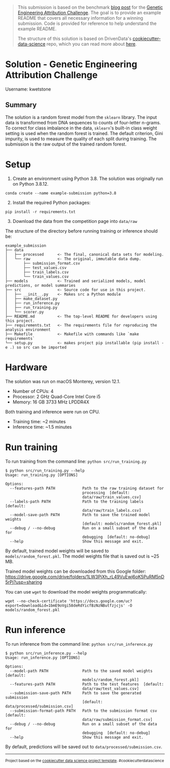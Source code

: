 > This submission is based on the benchmark [blog post](https://www.drivendata.co/blog/genetic-attribution-benchmark/) for the [Genetic Engineering Attribution Challenge](https://www.drivendata.org/competitions/63/genetic-engineering-attribution/). The goal is to provide an example README that covers all necessary information for a winning submission. Code is provided for reference to help understand the example README.
> 
> The structure of this solution is based on DrivenData's [cookiecutter-data-science](https://github.com/drivendata/cookiecutter-data-science/tree/master/%7B%7B%20cookiecutter.repo_name%20%7D%7D) repo, which you can read more about [here](https://drivendata.github.io/cookiecutter-data-science/).


# Solution - Genetic Engineering Attribution Challenge

Username: kwetstone

## Summary

The solution is a random forest model from the `sklearn` library. The input data is transformed from DNA sequences to counts of four-letter n-grams. To correct for class imbalance in the data, `sklearn`'s built-in class weight setting is used when the random forest is trained. The default criterion, Gini impurity, is used to measure the quality of each split during training. The submission is the raw output of the trained random forest.

# Setup

1. Create an environment using Python 3.8. The solution was originally run on Python 3.8.12. 
```
conda create --name example-submission python=3.8
```

2. Install the required Python packages:
```
pip install -r requirements.txt
```

3. Download the data from the competition page into `data/raw`

The structure of the directory before running training or inference should be:
```
example_submission
├── data
│   ├── processed      <- The final, canonical data sets for modeling.
│   └── raw            <- The original, immutable data dump.
│       ├── submission_format.csv
│       ├── test_values.csv
│       ├── train_labels.csv
│       └── train_values.csv
├── models             <- Trained and serialized models, model predictions, or model summaries
├── src                <- Source code for use in this project.
│   ├── __init__.py    <- Makes src a Python module
│   ├── make_dataset.py
│   ├── run_inference.py
│   ├── run_training.py
│   └── scorer.py
├── README.md          <- The top-level README for developers using this project.
├── requirements.txt   <- The requirements file for reproducing the analysis environment
├── Makefile           <- Makefile with commands like `make requirements`
└── setup.py           <- makes project pip installable (pip install -e .) so src can be imported
```

# Hardware

The solution was run on macOS Monterey, version 12.1.
- Number of CPUs: 4
- Processor: 2 GHz Quad-Core Intel Core i5
- Memory: 16 GB 3733 MHz LPDDR4X

Both training and inference were run on CPU.
- Training time: ~2 minutes
- Inference time: ~1.5 minutes

# Run training

To run training from the command line: `python src/run_training.py`

```
$ python src/run_training.py --help
Usage: run_training.py [OPTIONS]

Options:
  --features-path PATH            Path to the raw training dataset for
                                  processing  [default:
                                  data/raw/train_values.csv]
  --labels-path PATH              Path to the training labels  [default:
                                  data/raw/train_labels.csv]
  --model-save-path PATH          Path to save the trained model weights
                                  [default: models/random_forest.pkl]
  --debug / --no-debug            Run on a small subset of the data for
                                  debugging  [default: no-debug]
  --help                          Show this message and exit.
```

By default, trained model weights will be saved to `models/random_forest.pkl`. The model weights file that is saved out is ~25 MB.

Trained model weights can be downloaded from this Google folder: https://drive.google.com/drive/folders/1LW3PjXh_rL49VuEwj6oK5PuRM5nD5rPj?usp=sharing

You can use `wget` to download the model weights programmatically:
```
wget --no-check-certificate 'https://docs.google.com/uc?export=download&id=1bmE9oVgi58deRdYicfBzNzNButfzjcjs' -O models/random_forest.pkl
```

# Run inference

To run inference from the command line: `python src/run_inference.py`

```
$ python src/run_inference.py --help
Usage: run_inference.py [OPTIONS]

Options:
  --model-path PATH               Path to the saved model weights  [default:
                                  models/random_forest.pkl]
  --features-path PATH            Path to the test features  [default:
                                  data/raw/test_values.csv]
  --submission-save-path PATH     Path to save the generated submission
                                  [default: data/processed/submission.csv]
  --submission-format-path PATH   Path to the submission format csv  [default:
                                  data/raw/submission_format.csv]
  --debug / --no-debug            Run on a small subset of the data for
                                  debugging  [default: no-debug]
  --help                          Show this message and exit.
```

By default, predictions will be saved out to `data/processed/submission.csv`.

--------

<p><small>Project based on the <a target="_blank" href="https://drivendata.github.io/cookiecutter-data-science/">cookiecutter data science project template</a>. #cookiecutterdatascience</small></p>
